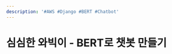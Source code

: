 ```yaml
---
description: '#AWS #Django #BERT #Chatbot'
---
```


# 심심한 와빅이 - BERT로 챗봇 만들기



<figure><img src="../../../.gitbook/assets/심심한 와빅이 - BERT로 챗봇 만들기_페이지_01.jpg" alt=""><figcaption></figcaption></figure>

<figure><img src="../../../.gitbook/assets/심심한 와빅이 - BERT로 챗봇 만들기_페이지_02.jpg" alt=""><figcaption></figcaption></figure>

<figure><img src="../../../.gitbook/assets/심심한 와빅이 - BERT로 챗봇 만들기_페이지_03.jpg" alt=""><figcaption></figcaption></figure>

<figure><img src="../../../.gitbook/assets/심심한 와빅이 - BERT로 챗봇 만들기_페이지_04.jpg" alt=""><figcaption></figcaption></figure>

<figure><img src="../../../.gitbook/assets/심심한 와빅이 - BERT로 챗봇 만들기_페이지_05.jpg" alt=""><figcaption></figcaption></figure>

<figure><img src="../../../.gitbook/assets/심심한 와빅이 - BERT로 챗봇 만들기_페이지_06.jpg" alt=""><figcaption></figcaption></figure>

<figure><img src="../../../.gitbook/assets/심심한 와빅이 - BERT로 챗봇 만들기_페이지_07.jpg" alt=""><figcaption></figcaption></figure>

<figure><img src="../../../.gitbook/assets/심심한 와빅이 - BERT로 챗봇 만들기_페이지_08.jpg" alt=""><figcaption></figcaption></figure>

<figure><img src="../../../.gitbook/assets/심심한 와빅이 - BERT로 챗봇 만들기_페이지_09.jpg" alt=""><figcaption></figcaption></figure>

<figure><img src="../../../.gitbook/assets/심심한 와빅이 - BERT로 챗봇 만들기_페이지_10.jpg" alt=""><figcaption></figcaption></figure>

<figure><img src="../../../.gitbook/assets/심심한 와빅이 - BERT로 챗봇 만들기_페이지_11.jpg" alt=""><figcaption></figcaption></figure>

<figure><img src="../../../.gitbook/assets/심심한 와빅이 - BERT로 챗봇 만들기_페이지_12.jpg" alt=""><figcaption></figcaption></figure>

<figure><img src="../../../.gitbook/assets/심심한 와빅이 - BERT로 챗봇 만들기_페이지_13.jpg" alt=""><figcaption></figcaption></figure>

<figure><img src="../../../.gitbook/assets/심심한 와빅이 - BERT로 챗봇 만들기_페이지_14.jpg" alt=""><figcaption></figcaption></figure>

<figure><img src="../../../.gitbook/assets/심심한 와빅이 - BERT로 챗봇 만들기_페이지_15.jpg" alt=""><figcaption></figcaption></figure>

<figure><img src="../../../.gitbook/assets/심심한 와빅이 - BERT로 챗봇 만들기_페이지_16.jpg" alt=""><figcaption></figcaption></figure>

<figure><img src="../../../.gitbook/assets/심심한 와빅이 - BERT로 챗봇 만들기_페이지_17.jpg" alt=""><figcaption></figcaption></figure>

<figure><img src="../../../.gitbook/assets/심심한 와빅이 - BERT로 챗봇 만들기_페이지_18.jpg" alt=""><figcaption></figcaption></figure>

<figure><img src="../../../.gitbook/assets/심심한 와빅이 - BERT로 챗봇 만들기_페이지_19.jpg" alt=""><figcaption></figcaption></figure>

<figure><img src="../../../.gitbook/assets/심심한 와빅이 - BERT로 챗봇 만들기_페이지_20.jpg" alt=""><figcaption></figcaption></figure>

<figure><img src="../../../.gitbook/assets/심심한 와빅이 - BERT로 챗봇 만들기_페이지_21.jpg" alt=""><figcaption></figcaption></figure>

<figure><img src="../../../.gitbook/assets/심심한 와빅이 - BERT로 챗봇 만들기_페이지_22.jpg" alt=""><figcaption></figcaption></figure>

<figure><img src="../../../.gitbook/assets/심심한 와빅이 - BERT로 챗봇 만들기_페이지_23.jpg" alt=""><figcaption></figcaption></figure>

<figure><img src="../../../.gitbook/assets/심심한 와빅이 - BERT로 챗봇 만들기_페이지_24.jpg" alt=""><figcaption></figcaption></figure>

<figure><img src="../../../.gitbook/assets/심심한 와빅이 - BERT로 챗봇 만들기_페이지_25.jpg" alt=""><figcaption></figcaption></figure>

<figure><img src="../../../.gitbook/assets/심심한 와빅이 - BERT로 챗봇 만들기_페이지_26.jpg" alt=""><figcaption></figcaption></figure>

<figure><img src="../../../.gitbook/assets/심심한 와빅이 - BERT로 챗봇 만들기_페이지_27.jpg" alt=""><figcaption></figcaption></figure>

<figure><img src="../../../.gitbook/assets/심심한 와빅이 - BERT로 챗봇 만들기_페이지_28.jpg" alt=""><figcaption></figcaption></figure>
